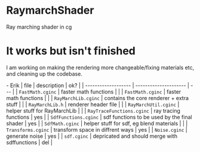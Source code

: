 # RaymarchShader
Ray marching shader in cg

# It works but isn't finished
I am working on making the rendering more changeable/fixing materials etc, and cleaning up the codebase.

\- Erik
| file                      | description                                   | ok? |
| -------------------       | ---------------------                         | --- |
| `FastMath.cginc`          | faster math functions                         |     |
| `FastMath.cginc`          | faster math functions                         |     |
| `RayMarchLib.cginc`       | contains the core renderer + extra stuff      |     |
| `RayMarchLib.h`           | renderer header file                          |     |
| `RayMarchUtil.cginc`      | helper stuff for RayMarchLib                  |     |
| `RayTraceFunctions.cginc` | ray tracing functions                         | yes |
| `SdfFunctions.cginc`      | sdf functions to be used by the final shader  | yes |
| `SdfMath.cginc`           | helper stuff for sdf, eg blend materials      |     |
| `Transforms.cginc`        | transform space in diffrent ways              | yes |
| `Noise.cginc`             | generate noise                                | yes |
| `sdf.cginc`               | depricated and should merge with sdffunctions | del |
